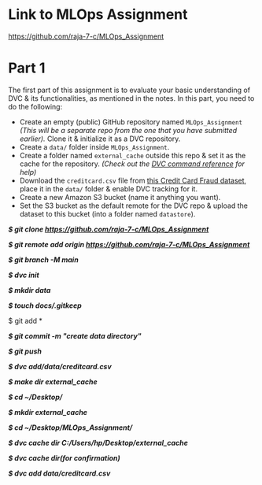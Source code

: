 # Link to MLOps Assignment
https://github.com/raja-7-c/MLOps_Assignment

# Part 1

The first part of this assignment is to evaluate your basic understanding of DVC & its functionalities, as mentioned in the notes. In this part, you need to do the following:

- Create an empty (public) GitHub repository named `MLOps_Assignment` *(This will be a separate repo from the one that you have submitted earlier).* Clone it & initialize it as a DVC repository.
- Create a `data/` folder inside `MLOps_Assignment`.
- Create a folder named `external_cache` outside this repo & set it as the cache for the repository. *(Check out the [DVC command reference](https://dvc.org/doc/command-reference) for help)*
- Download the `creditcard.csv` file from [this Credit Card Fraud dataset](https://www.kaggle.com/creepycrap/creditcard-fraud-dataset), place it in the `data/` folder & enable DVC tracking for it.
- Create a new Amazon S3 bucket (name it anything you want).
- Set the S3 bucket as the default remote for the DVC repo & upload the dataset to this bucket (into a folder named `datastore`).

***$ git clone https://github.com/raja-7-c/MLOps_Assignment***

***$ git remote add origin https://github.com/raja-7-c/MLOps_Assignment***

***$ git branch -M main***

***$ dvc init***

***$ mkdir data***

***$ touch docs/.gitkeep***

 $ git add *

***$ git commit -m "create data directory"***

***$ git push***

***$ dvc add/data/creditcard.csv***

***$ make dir external_cache***

***$ cd ~/Desktop/***

***$ mkdir external_cache***

***$ cd ~/Desktop/MLOps_Assignment/***

***$ dvc cache dir C:/Users/hp/Desktop/external_cache***

***$ dvc cache dir(for confirmation)***

***$ dvc add data/creditcard.csv***
